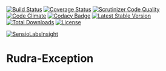 [![Build Status](https://travis-ci.org/Jagepard/Rudra-Exception.svg?branch=master)](https://travis-ci.org/Jagepard/Rudra-Exception)
[![Coverage Status](https://coveralls.io/repos/github/Jagepard/Rudra-Exception/badge.svg?branch=master)](https://coveralls.io/github/Jagepard/Rudra-Exception?branch=master)
[![Scrutinizer Code Quality](https://scrutinizer-ci.com/g/Jagepard/Rudra-Exception/badges/quality-score.png?b=master)](https://scrutinizer-ci.com/g/Jagepard/Rudra-Exception/?branch=master)
[![Code Climate](https://codeclimate.com/github/Jagepard/Rudra-Exception/badges/gpa.svg)](https://codeclimate.com/github/Jagepard/Rudra-Exception)
[![Codacy Badge](https://api.codacy.com/project/badge/Grade/35305fb32c2043b4868a968a21256d76)](https://www.codacy.com/app/Jagepard/Rudra-Exception?utm_source=github.com&amp;utm_medium=referral&amp;utm_content=Jagepard/Rudra-Exception&amp;utm_campaign=Badge_Grade)
[![Latest Stable Version](https://poser.pugx.org/rudra/exception/v/stable)](https://packagist.org/packages/rudra/exception)
[![Total Downloads](https://poser.pugx.org/rudra/exception/downloads)](https://packagist.org/packages/rudra/exception)
[![License](https://poser.pugx.org/rudra/exception/license)](https://packagist.org/packages/rudra/exception)

[![SensioLabsInsight](https://insight.sensiolabs.com/projects/bf5d5dcd-bded-4936-a15a-41d6856bb623/big.png)](https://insight.sensiolabs.com/projects/bf5d5dcd-bded-4936-a15a-41d6856bb623)
# Rudra-Exception
